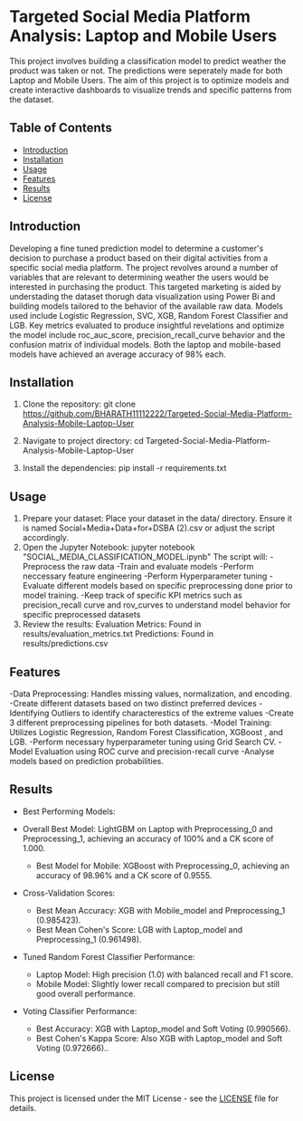# Targeted Social Media Platform Analysis: Laptop and Mobile Users

  This project involves building a classification model to predict weather the product was taken or not. The predictions were seperately made for both Laptop and 
  Mobile Users. The aim of this project
  is to optimize models and create interactive dashboards to visualize trends and specific patterns from the dataset.
  
## Table of Contents
  
- [Introduction](#introduction)
- [Installation](#installation)
- [Usage](#usage)
- [Features](#features)
- [Results](#results)
- [License](#license)

## Introduction

Developing a fine tuned prediction model to determine a customer's decision to purchase a product based on their digital activities from a specific social media platform. The project revolves around a number of variables that are relevant to determining weather the users would be interested in purchasing the product. This targeted marketing is aided by understading the dataset thorugh data visualization using Power Bi and building models tailored to the behavior of the available raw data. Models used include Logistic Regression, SVC, XGB, Random Forest Classifier and LGB. Key  metrics evaluated to produce insightful revelations and optimize the model include roc_auc_score, precision_recall_curve behavior and the confusion matrix of individual models. Both the laptop and mobile-based models have achieved an average accuracy of 98% each.
   
## Installation

1. Clone the repository:
   git clone https://github.com/BHARATH11112222/Targeted-Social-Media-Platform-Analysis-Mobile-Laptop-User

2. Navigate to project directory:
   cd Targeted-Social-Media-Platform-Analysis-Mobile-Laptop-User
   
4. Install the dependencies:
   pip install -r requirements.txt


## Usage

1. Prepare your dataset: Place your dataset in the data/ directory. Ensure it is named Social+Media+Data+for+DSBA (2).csv or adjust the script accordingly.
2. Open the Jupyter Notebook: jupyter notebook "SOCIAL_MEDIA_CLASSIFICATION_MODEL.ipynb"
   The script will:
   -Preprocess the raw data
   -Train and evaluate models
   -Perform neccessary feature engineering
   -Perform Hyperparameter tuning
   -Evaluate different models based on specific preprocessing done prior to model training.
   -Keep track of specific KPI metrics such as precision_recall curve and rov_curves to understand model behavior for specific preprocessed datasets
3. Review the results:
   Evaluation Metrics: Found in results/evaluation_metrics.txt
   Predictions: Found in results/predictions.csv


## Features
   -Data Preprocessing: Handles missing values, normalization, and encoding.
   -Create different datasets based on two distinct preferred devices 
   -Identifying Outliers to identify characterestics of the extreme values
   -Create 3 different preprocessing pipelines for both datasets.
   -Model Training: Utilizes Logistic Regression, Random Forest Classification, XGBoost , and LGB.
   -Perform necessary hyperparameter tuning using Grid Search CV.
   -Model Evaluation using ROC curve and precision-recall curve
   -Analyse models based on prediction probabilities.

## Results

  - Best Performing Models:

  - Overall Best Model: LightGBM on Laptop with Preprocessing_0 and Preprocessing_1, achieving an accuracy of 100% and a CK score of 1.000.
    - Best Model for Mobile: XGBoost with Preprocessing_0, achieving an accuracy of 98.96% and a CK score of 0.9555.
    
  - Cross-Validation Scores:

    - Best Mean Accuracy: XGB with Mobile_model and Preprocessing_1 (0.985423).
    - Best Mean Cohen's Score: LGB with Laptop_model and Preprocessing_1 (0.961498).
    
  - Tuned Random Forest Classifier Performance:

    - Laptop Model: High precision (1.0) with balanced recall and F1 score.
    - Mobile Model: Slightly lower recall compared to precision but still good overall performance.
    
  - Voting Classifier Performance:

    - Best Accuracy: XGB with Laptop_model and Soft Voting (0.990566).
    -  Best Cohen's Kappa Score: Also XGB with Laptop_model and Soft Voting (0.972666)..

## License

   This project is licensed under the MIT License - see the [LICENSE](LICENSE) file for details.
